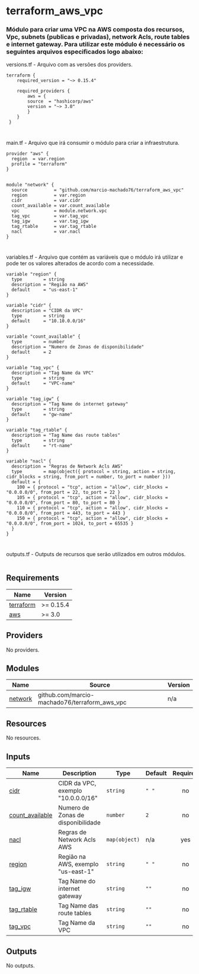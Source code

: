 # terraform_aws_vpc
###
### Módulo para criar uma VPC na AWS composta dos recursos, Vpc, subnets (publicas e privadas), network Acls, route tables e internet gateway. Para utilizar este módulo é necessário os seguintes arquivos especificados logo abaixo:

   <summary>versions.tf - Arquivo com as versões dos providers.</summary>

```hcl
terraform {
    required_version = "~> 0.15.4"

    required_providers {
        aws = {
        source  = "hashicorp/aws"
        version = "~> 3.0"
        }
    }
 }
```
#
<summary>main.tf - Arquivo que irá consumir o módulo para criar a infraestrutura.</summary>

```hcl
provider "aws" {
  region  = var.region
  profile = "terraform"
}


module "network" {
  source          = "github.com/marcio-machado76/terraform_aws_vpc"
  region          = var.region
  cidr            = var.cidr
  count_available = var.count_available
  vpc             = module.network.vpc
  tag_vpc         = var.tag_vpc
  tag_igw         = var.tag_igw
  tag_rtable      = var.tag_rtable
  nacl            = var.nacl
}
```
#
<summary>variables.tf - Arquivo que contém as variáveis que o módulo irá utilizar e pode ter os valores alterados de acordo com a necessidade.</summary>

```hcl
variable "region" {
  type        = string
  description = "Região na AWS"
  default     = "us-east-1"
}

variable "cidr" {
  description = "CIDR da VPC"
  type        = string
  default     = "10.10.0.0/16"
}

variable "count_available" {
  type        = number
  description = "Numero de Zonas de disponibilidade"
  default     = 2
}

variable "tag_vpc" {
  description = "Tag Name da VPC"
  type        = string
  default     = "VPC-name"
}

variable "tag_igw" {
  description = "Tag Name do internet gateway"
  type        = string
  default     = "gw-name"
}

variable "tag_rtable" {
  description = "Tag Name das route tables"
  type        = string
  default     = "rt-name"
}

variable "nacl" {
  description = "Regras de Network Acls AWS"
  type        = map(object({ protocol = string, action = string, cidr_blocks = string, from_port = number, to_port = number }))
  default = {
    100 = { protocol = "tcp", action = "allow", cidr_blocks = "0.0.0.0/0", from_port = 22, to_port = 22 }
    105 = { protocol = "tcp", action = "allow", cidr_blocks = "0.0.0.0/0", from_port = 80, to_port = 80 }
    110 = { protocol = "tcp", action = "allow", cidr_blocks = "0.0.0.0/0", from_port = 443, to_port = 443 }
    150 = { protocol = "tcp", action = "allow", cidr_blocks = "0.0.0.0/0", from_port = 1024, to_port = 65535 }
  }
}

```
#
<summary>outputs.tf - Outputs de recursos que serão utilizados em outros módulos.</summary>

```hcl

```

## Requirements

| Name | Version |
|------|---------|
| <a name="requirement_terraform"></a> [terraform](#requirement\_terraform) | >= 0.15.4 |
| <a name="requirement_aws"></a> [aws](#requirement\_aws) | >= 3.0 |

## Providers

No providers.

## Modules

| Name | Source | Version |
|------|--------|---------|
| <a name="module_network"></a> [network](#module\_network) | github.com/marcio-machado76/terraform_aws_vpc | n/a |

## Resources

No resources.

## Inputs

| Name | Description | Type | Default | Required |
|------|-------------|------|---------|:--------:|
| <a name="input_cidr"></a> [cidr](#input\_cidr) | CIDR da VPC, exemplo "10.0.0.0/16" | `string` | `" "` | no |
| <a name="input_count_available"></a> [count\_available](#input\_count\_available) | Numero de Zonas de disponibilidade | `number` | `2` | no |
| <a name="input_nacl"></a> [nacl](#input\_nacl) | Regras de Network Acls AWS | `map(object)` | n/a | yes |
| <a name="input_region"></a> [region](#input\_region) | Região na AWS, exemplo "us-east-1" | `string` | `" "` | no |
| <a name="input_tag_igw"></a> [tag\_igw](#input\_tag\_igw) | Tag Name do internet gateway | `string` | `""` | no |
| <a name="input_tag_rtable"></a> [tag\_rtable](#input\_tag\_rtable) | Tag Name das route tables | `string` | `""` | no |
| <a name="input_tag_vpc"></a> [tag\_vpc](#input\_tag\_vpc) | Tag Name da VPC | `string` | `""` | no |

## Outputs

No outputs.
